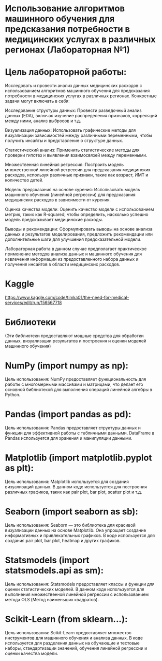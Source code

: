 # Использование алгоритмов машинного обучения для предсказания потребности в медицинских услугах в различных регионах (Лабораторная №1)

# Цель лабораторной работы:
Исследовать и провести анализ данных медицинских расходов с использованием алгоритмов машинного обучения для предсказания потребности в медицинских услугах в различных регионах. Конкретные задачи могут включать в себя:

Исследование структуры данных: Провести разведочный анализ данных (EDA), включая изучение распределения признаков, корреляций между ними, анализ выбросов и т.д.

Визуализация данных: Использовать графические методы для визуализации зависимостей между различными переменными, чтобы получить инсайты и представление о структуре данных.

Статистический анализ: Применить статистические методы для проверки гипотез и выявления взаимосвязей между переменными.

Множественная линейная регрессия: Построить модель множественной линейной регрессии для предсказания медицинских расходов, используя различные признаки, такие как возраст, ИМТ и количество детей.

Модель предсказания на основе курения: Использовать модель машинного обучения (линейной регрессии) для предсказания медицинских расходов в зависимости от курения.

Оценка качества модели: Оценить качество модели с использованием метрик, таких как R-squared, чтобы определить, насколько успешно модель предсказывает медицинские расходы.

Выводы и рекомендации: Сформулировать выводы на основе анализа данных и результатов моделирования, предложить рекомендации или дополнительные шаги для улучшения предсказательной модели.

Лабораторная работа в данном случае предполагает практическое применение методов анализа данных и машинного обучения для извлечения информации из предоставленного набора данных и получения инсайтов в области медицинских расходов.

# Kaggle
https://www.kaggle.com/code/timka01/the-need-for-medical-services/edit/run/156567718

# Библиотеки
(Эти библиотеки предоставляют мощные средства для обработки данных, визуализации результатов и построения и оценки моделей машинного обучения)

# NumPy (import numpy as np):
Цель использования: NumPy предоставляет функциональность для работы с многомерными массивами и матрицами, что делает его основной библиотекой для выполнения операций линейной алгебры в Python.

# Pandas (import pandas as pd):
Цель использования: Pandas предоставляет структуры данных и функции для эффективной работы с табличными данными. DataFrame в Pandas используется для хранения и манипуляции данными.

# Matplotlib (import matplotlib.pyplot as plt):
Цель использования: Matplotlib используется для создания визуализаций данных. В данном коде используется для построения различных графиков, таких как pair plot, bar plot, scatter plot и т.д.

# Seaborn (import seaborn as sb):
Цель использования: Seaborn — это библиотека для красивой визуализации данных на основе Matplotlib. Она упрощает создание информативных и привлекательных графиков. В коде используется для создания pair plot, bar plot, heatmap и других графиков.

# Statsmodels (import statsmodels.api as sm):
Цель использования: Statsmodels предоставляет классы и функции для оценки статистических моделей. В данном коде используется для выполнения множественной линейной регрессии с использованием метода OLS (Метод наименьших квадратов).

# Scikit-Learn (from sklearn...):
Цель использования: Scikit-Learn предоставляет множество инструментов для машинного обучения и анализа данных. В коде используется для разделения данных на обучающие и тестовые наборы, стандартизации значений, обучения линейной регрессии и оценки качества модели.
